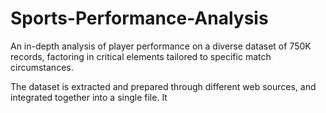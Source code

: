 # Sports-Performance-Analysis
An in-depth analysis of player performance on a diverse dataset of 750K records, factoring in critical elements tailored to specific match circumstances.

The dataset is extracted and prepared through different web sources, and integrated together into a single file. It 
